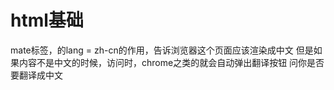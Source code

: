 # html基础

mate标签，的lang = zh-cn的作用，告诉浏览器这个页面应该渲染成中文
但是如果内容不是中文的时候，访问时，chrome之类的就会自动弹出翻译按钮
问你是否要翻译成中文
